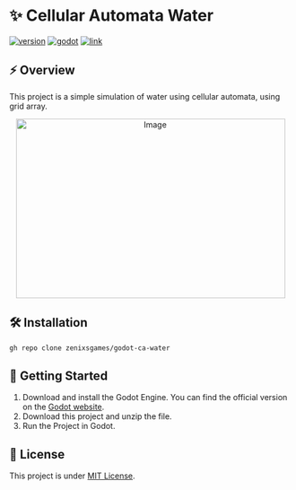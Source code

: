 # ✨ Cellular Automata Water

[![version](https://img.shields.io/badge/version-1.0.0-blue)](https://github.com/zenixsgames/godot-ca-water)
[![godot](https://img.shields.io/badge/godot-4.5-blue)](https://godotengine.org/)
[![link](https://img.shields.io/badge/link-blue)](https://github.com/zenixsgames/godot-ca-water)

## ⚡ Overview

This project is a simple simulation of water using cellular automata, using grid array.

<p align="center">
<img width="480" height="320" alt="Image" src="https://github.com/user-attachments/assets/28f32121-6bac-43f0-bb62-a5b0a70fc98b" />
</p>

## 🛠️ Installation

```bash
gh repo clone zenixsgames/godot-ca-water
```

## 🚀 Getting Started

1. Download and install the Godot Engine. You can find the official version on the [Godot website](https://godotengine.org/).
2. Download this project and unzip the file.
3. Run the Project in Godot.

## 📝 License
This project is under [MIT License](https://github.com/zenixsgames/godot-ca-water/blob/main/LICENSE).
